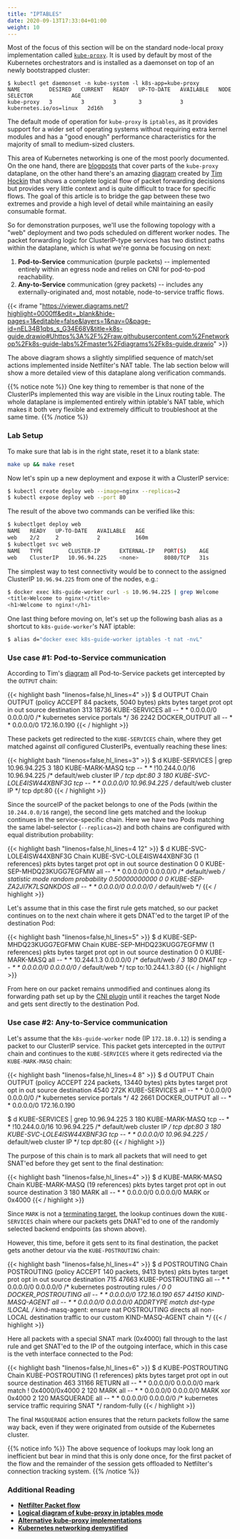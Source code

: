 ```yaml
---
title: "IPTABLES"
date: 2020-09-13T17:33:04+01:00
weight: 10
---
```


Most of the focus of this section will be on the standard node-local proxy implementation called  [`kube-proxy`](https://kubernetes.io/docs/concepts/overview/components/#kube-proxy). It is used by default by most of the Kubernetes orchestrators and is installed as a daemonset on top of an newly bootstrapped cluster:


```
$ kubectl get daemonset -n kube-system -l k8s-app=kube-proxy
NAME         DESIRED   CURRENT   READY   UP-TO-DATE   AVAILABLE   NODE SELECTOR            AGE
kube-proxy   3         3         3       3            3           kubernetes.io/os=linux   2d16h
```

The default mode of operation for `kube-proxy` is `iptables`, as it provides support for a wider set of operating systems without requiring extra kernel modules and has a "good enough" performance characteristics for the majority of small to medium-sized clusters. 

This area of Kubernetes networking is one of the most poorly documented. On the one hand, there are [blogposts](https://medium.com/google-cloud/understanding-kubernetes-networking-services-f0cb48e4cc82) that cover parts of the `kube-proxy` dataplane, on the other hand there's an amazing [diagram](https://docs.google.com/drawings/d/1MtWL8qRTs6PlnJrW4dh8135_S9e2SaawT410bJuoBPk/edit) created by [Tim Hockin](https://twitter.com/thockin) that shows a complete logical flow of packet forwarding decisions but provides very little context and is quite difficult to trace for specific flows. The goal of this article is to bridge the gap between these two extremes and provide a high level of detail while maintaining an easily consumable format.

So for demonstration purposes, we'll use the following topology with a "web" deployment and two pods scheduled on different worker nodes. The packet forwarding logic for ClusterIP-type services has two distinct paths within the dataplane, which is what we're gonna be focusing on next:

1. **Pod-to-Service** communication (purple packets) -- implemented entirely within an egress node and relies on CNI for pod-to-pod reachability.
2. **Any-to-Service** communication (grey packets) -- includes any externally-originated and, most notable, node-to-service traffic flows.

{{< iframe "https://viewer.diagrams.net/?highlight=0000ff&edit=_blank&hide-pages=1&editable=false&layers=1&nav=0&page-id=nEL34B1qbs_s_G34E68V&title=k8s-guide.drawio#Uhttps%3A%2F%2Fraw.githubusercontent.com%2Fnetworkop%2Fk8s-guide-labs%2Fmaster%2Fdiagrams%2Fk8s-guide.drawio" >}}


The above diagram shows a slightly simplified sequence of match/set actions implemented inside Netfilter's NAT table. The lab section below will show a more detailed view of this dataplane along verification commands.

{{% notice note %}}
One key thing to remember is that none of the ClusterIPs implemented this way are visible in the Linux routing table. The whole dataplane is implemented entirely within iptable's NAT table, which makes it both very flexible and extremely difficult to troubleshoot at the same time.
{{% /notice %}}

### Lab Setup

To make sure that lab is in the right state, reset it to a blank state:

```bash
make up && make reset
```

Now let's spin up a new deployment and expose it with a ClusterIP service:

```bash
$ kubectl create deploy web --image=nginx --replicas=2
$ kubectl expose deploy web --port 80
```

The result of the above two commands can be verified like this:

```bash
$ kubectlget deploy web
NAME   READY   UP-TO-DATE   AVAILABLE   AGE
web    2/2     2            2           160m
$ kubectlget svc web
NAME   TYPE        CLUSTER-IP      EXTERNAL-IP   PORT(S)    AGE
web    ClusterIP   10.96.94.225    <none>        8080/TCP   31s
```

The simplest way to test connectivity would be to connect to the assigned ClusterIP `10.96.94.225` from one of the nodes, e.g.:

```bash
$ docker exec k8s-guide-worker curl -s 10.96.94.225 | grep Welcome
<title>Welcome to nginx!</title>
<h1>Welcome to nginx!</h1>
```

One last thing before moving on, let's set up the following bash alias as a shortcut to `k8s-guide-worker`'s NAT iptable:

```bash
$ alias d="docker exec k8s-guide-worker iptables -t nat -nvL"
```

### Use case #1: Pod-to-Service communication

According to Tim's [diagram](https://docs.google.com/drawings/d/1MtWL8qRTs6PlnJrW4dh8135_S9e2SaawT410bJuoBPk/edit) all Pod-to-Service packets get intercepted by the `OUTPUT` chain:

{{< highlight bash "linenos=false,hl_lines=4" >}}
$ d OUTPUT
Chain OUTPUT (policy ACCEPT 84 packets, 5040 bytes)
 pkts bytes target     prot opt in     out     source               destination
  313 18736 KUBE-SERVICES  all  --  *      *       0.0.0.0/0            0.0.0.0/0            /* kubernetes service portals */
   36  2242 DOCKER_OUTPUT  all  --  *      *       0.0.0.0/0            172.16.0.190
{{< / highlight >}}

These packets get redirected to the `KUBE-SERVICES` chain, where they get matched against _all_ configured ClusterIPs, eventually reaching these lines:

{{< highlight bash "linenos=false,hl_lines=3" >}}
$ d KUBE-SERVICES | grep 10.96.94.225
    3   180 KUBE-MARK-MASQ  tcp  --  *      *      !10.244.0.0/16        10.96.94.225         /* default/web cluster IP */ tcp dpt:80
    3   180 KUBE-SVC-LOLE4ISW44XBNF3G  tcp  --  *      *       0.0.0.0/0            10.96.94.225         /* default/web cluster IP */ tcp dpt:80
{{< / highlight >}}

Since the sourceIP of the packet belongs to one of the Pods (within the `10.244.0.0/16` range), the second line gets matched and the lookup continues in the service-specific chain. Here we have two Pods matching the same label-selector (`--replicas=2`) and both chains are configured with equal distribution probability:

{{< highlight bash "linenos=false,hl_lines=4 12" >}}
$ d KUBE-SVC-LOLE4ISW44XBNF3G
Chain KUBE-SVC-LOLE4ISW44XBNF3G (1 references)
 pkts bytes target     prot opt in     out     source               destination
    0     0 KUBE-SEP-MHDQ23KUGG7EGFMW  all  --  *      *       0.0.0.0/0            0.0.0.0/0            /* default/web */ statistic mode random probability 0.50000000000
    0     0 KUBE-SEP-ZA2JI7K7LSQNKDOS  all  --  *      *       0.0.0.0/0            0.0.0.0/0            /* default/web */
{{< / highlight >}}

Let's assume that in this case the first rule gets matched, so our packet continues on to the next chain where it gets DNAT'ed to the target IP of the destination Pod:

{{< highlight bash "linenos=false,hl_lines=5" >}}
$ d KUBE-SEP-MHDQ23KUGG7EGFMW
Chain KUBE-SEP-MHDQ23KUGG7EGFMW (1 references)
 pkts bytes target     prot opt in     out     source               destination
    0     0 KUBE-MARK-MASQ  all  --  *      *       10.244.1.3           0.0.0.0/0            /* default/web */
    3   180 DNAT       tcp  --  *      *       0.0.0.0/0            0.0.0.0/0            /* default/web */ tcp to:10.244.1.3:80
{{< / highlight >}}

From here on our packet remains unmodified and continues along its forwarding path set up by the [CNI plugin](/cni/kindnet/) until it reaches the target Node and gets sent directly to the destination Pod.



### Use case #2: Any-to-Service communication

Let's assume that the `k8s-guide-worker` node (IP `172.18.0.12`) is sending a packet to our ClusterIP service. This packet gets intercepted in the `OUTPUT` chain and continues to the `KUBE-SERVICES` where it gets redirected via the `KUBE-MARK-MASQ` chain:

{{< highlight bash "linenos=false,hl_lines=4 8" >}}
$ d OUTPUT
Chain OUTPUT (policy ACCEPT 224 packets, 13440 bytes)
 pkts bytes target     prot opt in     out     source               destination
 4540  272K KUBE-SERVICES  all  --  *      *       0.0.0.0/0            0.0.0.0/0            /* kubernetes service portals */
   42  2661 DOCKER_OUTPUT  all  --  *      *       0.0.0.0/0            172.16.0.190

$ d KUBE-SERVICES | grep 10.96.94.225
    3   180 KUBE-MARK-MASQ  tcp  --  *      *      !10.244.0.0/16        10.96.94.225         /* default/web cluster IP */ tcp dpt:80
    3   180 KUBE-SVC-LOLE4ISW44XBNF3G  tcp  --  *      *       0.0.0.0/0            10.96.94.225         /* default/web cluster IP */ tcp dpt:80
{{< / highlight >}}

The purpose of this chain is to mark all packets that will need to get SNAT'ed before they get sent to the final destination:

{{< highlight bash "linenos=false,hl_lines=4" >}}
$ d KUBE-MARK-MASQ
Chain KUBE-MARK-MASQ (19 references)
 pkts bytes target     prot opt in     out     source               destination
    3   180 MARK       all  --  *      *       0.0.0.0/0            0.0.0.0/0            MARK or 0x4000
    {{< / highlight >}}

Since `MARK` is not a [terminating target](https://gist.github.com/mcastelino/c38e71eb0809d1427a6650d843c42ac2#targets), the lookup continues down the `KUBE-SERVICES` chain where our packets gets DNAT'ed to one of the randomly selected backend endpoints (as shown above). 

However, this time, before it gets sent to its final destination, the packet gets another detour via the `KUBE-POSTROUTING` chain:


{{< highlight bash "linenos=false,hl_lines=4" >}}
$ d POSTROUTING
Chain POSTROUTING (policy ACCEPT 140 packets, 9413 bytes)
 pkts bytes target     prot opt in     out     source               destination
  715 47663 KUBE-POSTROUTING  all  --  *      *       0.0.0.0/0            0.0.0.0/0            /* kubernetes postrouting rules */
    0     0 DOCKER_POSTROUTING  all  --  *      *       0.0.0.0/0            172.16.0.190
  657 44150 KIND-MASQ-AGENT  all  --  *      *       0.0.0.0/0            0.0.0.0/0            ADDRTYPE match dst-type !LOCAL /* kind-masq-agent: ensure nat POSTROUTING directs all non-LOCAL destination traffic to our custom KIND-MASQ-AGENT chain */
{{< / highlight >}}

Here all packets with a special SNAT mark (0x4000) fall through to the last rule and get SNAT'ed to the IP of the outgoing interface, which in this case is the veth interface connected to the Pod:

{{< highlight bash "linenos=false,hl_lines=6" >}}
$ d KUBE-POSTROUTING
Chain KUBE-POSTROUTING (1 references)
 pkts bytes target     prot opt in     out     source               destination
  463 31166 RETURN     all  --  *      *       0.0.0.0/0            0.0.0.0/0            mark match ! 0x4000/0x4000
    2   120 MARK       all  --  *      *       0.0.0.0/0            0.0.0.0/0            MARK xor 0x4000
    2   120 MASQUERADE  all  --  *      *       0.0.0.0/0            0.0.0.0/0            /* kubernetes service traffic requiring SNAT */ random-fully
{{< / highlight >}}


The final `MASQUERADE` action ensures that the return packets follow the same way back, even if they were originated from outside of the Kubernetes cluster.

{{% notice info %}}
The above sequence of lookups may look long an inefficient but bear in mind that this is only done once, for the first packet of the flow and the remainder of the session gets offloaded to Netfilter's connection tracking system.
{{% /notice %}}



### Additional Reading

* [**Netfilter Packet flow** ](https://upload.wikimedia.org/wikipedia/commons/3/37/Netfilter-packet-flow.svg)
* [**Logical diagram of kube-proxy in iptables mode**](https://docs.google.com/drawings/d/1MtWL8qRTs6PlnJrW4dh8135_S9e2SaawT410bJuoBPk/edit)
* [**Alternative kube-proxy implementations**](https://arthurchiao.art/blog/cracking-k8s-node-proxy/)
* [**Kubernetes networking demystified**](https://www.cncf.io/blog/2020/01/30/kubernetes-networking-demystified-a-brief-guide/)